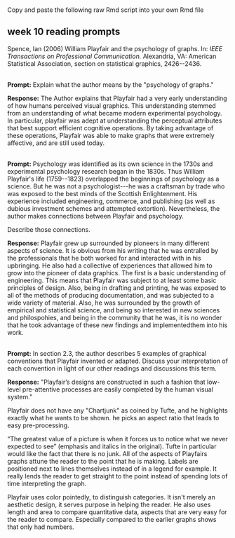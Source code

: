 
<br> Copy and paste the following raw Rmd script into your own Rmd file

week 10 reading prompts
-----------------------

Spence, Ian (2006) William Playfair and the psychology of graphs. In: *IEEE Transactions on Professional Communication.* Alexandria, VA: American Statistical Association, section on statistical graphics, 2426--2436.

<br> **Prompt:** Explain what the author means by the "psychology of graphs."

**Response:** The Author explains that Playfair had a very early understanding of how humans perceived visual graphics. This understanding stemmed from an understanding of what became modern experimental psychology. In particular, playfair was adept at understanding the perceptual attributes that best support efficient cognitive operations. By taking advantage of these operations, Playfair was able to make graphs that were extremely affective, and are still used today.

<br> **Prompt:** Psychology was identified as its own science in the 1730s and experimental psychology research began in the 1830s. Thus William Playfair's life (1759--1823) overlapped the beginnings of psychology as a science. But he was not a psychologist---he was a craftsman by trade who was exposed to the best minds of the Scottish Enlightenment. His experience included engineering, commerce, and publishing (as well as dubious investment schemes and attempted extortion). Nevertheless, the author makes connections between Playfair and psychology.

Describe those connections.

**Response:**
Playfair grew up surrounded by pioneers in many different aspects of science. It is obvious from his writing that he was entralled by the professionals that he both worked for and interacted with in his upbringing. He also had a collective of experiences that allowed him to grow into the pioneer of data graphics. The first is a basic understanding of engineering. This means that Playfair was subject to at least some basic principles of design. Also, being in drafting and printing, he was exposed to all of the methods of producing documentation, and was subjected to a wide variety of material. Also, he was surrounded by the growth of empirical and statistical science, and being so interested in new sciences and philospohies, and being in the community that he was, it is no wonder that he took advantage of these new findings and implementedthem into his work.

<br> **Prompt:** In section 2.3, the author describes 5 examples of graphical conventions that Playfair invented or adapted. Discuss your interpretation of each convention in light of our other readings and discussions this term.

**Response:** "Playfair’s designs are constructed in such a fashion that low-level pre-attentive processes are easily completed by the human visual system."

Playfair does not have any "Chartjunk" as coined by Tufte, and he highlights exactly what he wants to be shown. he picks an aspect ratio that leads to easy pre-processing.

“The greatest value of a picture is when it forces us to notice what we never expected to see” (emphasis and italics in the original). Tufte in particular would like the fact that there is no junk. All of the aspects of Playfairs graphs attune the reader to the point that he is making. Labels are positioned next to lines themselves instead of in a legend for example. It really lends the reader to get straight to the point instead of spending lots of time interpreting the graph.

Playfair uses color pointedly, to distinguish categories. It isn't merely an aesthetic design, it serves purpose in helping the reader. He also uses length and area to compare quantitative data, aspects that are very easy for the reader to compare. Especially compared to the earlier graphs shows that only had numbers.
